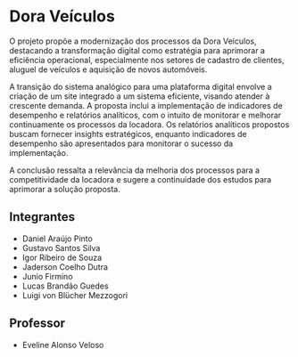 # Dora Veículos

O projeto propõe a modernização dos processos da Dora Veículos, destacando a transformação digital como estratégia para aprimorar a eficiência operacional, especialmente nos setores de cadastro de clientes, aluguel de veículos e aquisição de novos automóveis. 

A transição do sistema analógico para uma plataforma digital envolve a criação de um site integrado a um sistema eficiente, visando atender à crescente demanda. A proposta inclui a implementação de indicadores de desempenho e relatórios analíticos, com o intuito de monitorar e melhorar continuamente os processos da locadora. Os relatórios analíticos propostos buscam fornecer insights estratégicos, enquanto indicadores de desempenho são apresentados para monitorar o sucesso da implementação.  

A conclusão ressalta a relevância da melhoria dos processos para a competitividade da locadora e sugere a continuidade dos estudos para aprimorar a solução proposta.

## Integrantes

* Daniel Araújo Pinto
* Gustavo Santos Silva
* Igor Ribeiro de Souza
* Jaderson Coelho Dutra
* Junio Firmino
* Lucas Brandão Guedes
* Luigi von Blücher Mezzogori

## Professor

* Eveline Alonso Veloso
